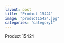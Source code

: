 ```yaml
---
layout: post
title: "Product 15424"
image: "product15424.jpg"
categories: "category1"
---
```

Product 15424

